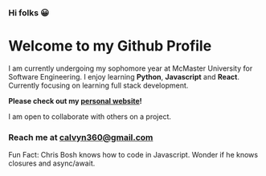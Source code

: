 ### Hi folks 😀


# Welcome to my Github Profile

I am currently undergoing my sophomore year at McMaster University for Software Engineering. I enjoy learning **Python**, **Javascript** and **React**. Currently focusing on learning full stack development.

**Please check out my [personal website](https://calvynsiongv2.netlify.app/)!**

I am open to collaborate with others on a project.
### Reach me at [calvyn360@gmail.com](mailto:calvyn360@gmail.com)

Fun Fact: Chris Bosh knows how to code in Javascript. Wonder if he knows closures and async/await.


